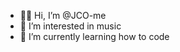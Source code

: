 - 👋🏾 Hi, I’m @JCO-me
- 👀 I’m interested in music
- 🌱 I’m currently learning how to code
<!---
JCO-me/JCO-me is a ✨ special ✨ repository because its `README.md` (this file) appears on your GitHub profile.
You can click the Preview link to take a look at your changes.
--->
